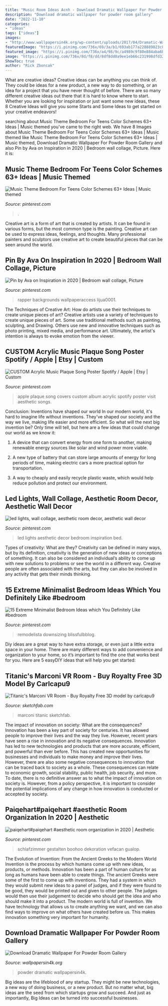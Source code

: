 ```yaml
---
title: "Music Room Ideas Acnh - Download Dramatic Wallpaper For Powder Room Gallery"
description: "Download dramatic wallpaper for powder room gallery"
date: "2022-11-10"
categories:
- "ideas"
tags: ["ideas"]
images:
- "http://www.wallpapersin4k.org/wp-content/uploads/2017/04/Dramatic-Wallpaper-For-Powder-Room-23.jpg"
featuredImage: "https://i.pinimg.com/736x/69/3a/b1/693ab177a228889823c8dc1acc897c1d.jpg"
featured_image: "https://i.pinimg.com/736x/a4/98/9c/a4989c9f80e884aba6b0e79484aace47.jpg"
image: "https://i.pinimg.com/736x/8d/f8/dd/8df8dd0a9ee1eb66c231998dfd32bd9d.jpg"
ShowToc: true
author: "Rick Zboncak"
---
```



What are creative ideas?
Creative ideas can be anything you can think of. They could be ideas for a new product, a new way to do something, or an idea for a project that you have never thought of before. There are so many different creative ideas out there that it is hard to know where to start. Whether you are looking for inspiration or just want some new ideas, these 8 Creative Ideas will give you some Starts and Some Ideas to get started on your creative endeavors!

	

		
searching about Music Theme Bedroom For Teens Color Schemes 63+ Ideas | Music themed you've came to the right web. We have 8 Images about Music Theme Bedroom For Teens Color Schemes 63+ Ideas | Music themed like Music Theme Bedroom For Teens Color Schemes 63+ Ideas | Music themed, Download Dramatic Wallpaper For Powder Room Gallery and also Pin by Ava on Inspiration in 2020 | Bedroom wall collage, Picture. Here it is:
		
    
## Music Theme Bedroom For Teens Color Schemes 63+ Ideas | Music Themed

<img loading=lazy src="https://i.pinimg.com/736x/69/3a/b1/693ab177a228889823c8dc1acc897c1d.jpg" onerror="this.onerror=null;this.src='https://tse4.mm.bing.net/th?id=OIP.p0CQ0z4uHiPl_esd0k0ZywAAAA&amp;pid=15.1';" alt="Music Theme Bedroom For Teens Color Schemes 63+ Ideas | Music themed">

_Source: pinterest.com_

>. 

	

Creative art is a form of art that is created by artists. It can be found in various forms, but the most common type is the painting. Creative art can be used to express ideas, feelings, and thoughts. Many professional painters and sculptors use creative art to create beautiful pieces that can be seen around the world.

    
## Pin By Ava On Inspiration In 2020 | Bedroom Wall Collage, Picture

<img loading=lazy src="https://i.pinimg.com/736x/a4/98/9c/a4989c9f80e884aba6b0e79484aace47.jpg" onerror="this.onerror=null;this.src='https://tse1.mm.bing.net/th?id=OIP.ONvK3pyXv07M9S6CYbxTQgHaO3&amp;pid=15.1';" alt="Pin by Ava on Inspiration in 2020 | Bedroom wall collage, Picture">

_Source: pinterest.com_

>rapper backgrounds wallpaperaccess lijua0001. 

	

The Techniques of Creative Art: How do artists use their techniques to create unique pieces of art?
Creative artists use a variety of techniques to create unique pieces of art. Some use traditional methods such as painting, sculpting, and Drawing. Others use new and innovative techniques such as photo printing, mixed media, and performance art. Ultimately, the artist's intention is always to evoke emotion from the viewer.

    
## CUSTOM Acrylic Music Plaque Song Poster Spotify / Apple | Etsy | Custom

<img loading=lazy src="https://i.pinimg.com/736x/8d/f8/dd/8df8dd0a9ee1eb66c231998dfd32bd9d.jpg" onerror="this.onerror=null;this.src='https://tse1.mm.bing.net/th?id=OIP.mpQ5cq8bD8nauIMO7F_f5gHaLH&amp;pid=15.1';" alt="CUSTOM Acrylic Music Plaque Song Poster Spotify / Apple | Etsy | Custom">

_Source: pinterest.com_

>apple plaque song covers custom album acrylic spotify poster visit aesthetic songs. 

	

Conclusion: Inventions have shaped our world
In our modern world, it's hard to imagine life without inventions. They've shaped our society and the way we live, making life easier and more efficient.
So what will the next big invention be? Only time will tell, but here are a few ideas that could change our world as we know it:

1. A device that can convert energy from one form to another, making renewable energy sources like solar and wind power more viable.

2. A new type of battery that can store large amounts of energy for long periods of time, making electric cars a more practical option for transportation.

3. A way to cheaply and easily recycle plastic waste, which would help reduce pollution and protect our environment.

    
## Led Lights, Wall Collage, Aesthetic Room Decor, Aesthetic Wall Decor

<img loading=lazy src="https://i.pinimg.com/736x/d1/e1/9b/d1e19b36ea8a871640596b488ad69855.jpg" onerror="this.onerror=null;this.src='https://tse1.mm.bing.net/th?id=OIP.IsGH-BnYWMCW_yoThqCDIwHaNK&amp;pid=15.1';" alt="led lights, wall collage, aesthetic room decor, aesthetic wall decor">

_Source: pinterest.com_

>led lights aesthetic decor bedroom inspiration bed. 

	

Types of creativity: What are they?
Creativity can be defined in many ways, but by its definition, creativity is the generation of new ideas or conceptions of something. It can also be considered an individual’s ability to come up with new solutions to problems or see the world in a different way. Creative people are often associated with the arts, but they can also be involved in any activity that gets their minds thinking.

    
## 15 Extreme Minimalist Bedroom Ideas Which You Definitely Like #bedroom

<img loading=lazy src="https://i.pinimg.com/736x/8c/4f/40/8c4f4016f8cb972d37bf2963f7dc4eb9.jpg" onerror="this.onerror=null;this.src='https://tse3.mm.bing.net/th?id=OIP.KINIqBDbbr9gjn83lyms3AHaLG&amp;pid=15.1';" alt="15 Extreme Minimalist Bedroom Ideas which You Definitely Like #bedroom">

_Source: pinterest.com_

>remodelista downsizing blissfulbblog. 

	

Diy ideas are a great way to have extra storage, or even just a little extra space in your home. There are many different ways to add convenience and organization to your home, so it’s important to find the one that works best for you. Here are 5 easyDIY ideas that will help you get started: 

    
## Titanic&#039;s Marconi VR Room - Buy Royalty Free 3D Model By Carlcapu9

<img loading=lazy src="https://media.sketchfab.com/models/53c7da6cf8f7477bb4da535db8559ee7/thumbnails/d8f3bac9f17e437c8f0de0a1bff735ab/05df3c61f53341fe9ee1695518160329.jpeg" onerror="this.onerror=null;this.src='https://tse1.mm.bing.net/th?id=OIP.Mqem2_4ycpo-dsc4x3RfAAHaEK&amp;pid=15.1';" alt="Titanic&#039;s Marconi VR Room - Buy Royalty Free 3D model by carlcapu9">

_Source: sketchfab.com_

>marconi titanic sketchfab. 

	

The impact of innovation on society: What are the consequences?
Innovation has been a key part of society for centuries. It has allowed people to improve their lives and the way they live. However, recent years have seen a rise in innovation and its negative consequences. Innovation has led to new technologies and products that are more accurate, efficient, and powerful than ever before. This has created new opportunities for businesses and individuals to make money and improve their lives. However, there are also some negative consequences to innovation that can be traced back to society as a whole. These consequences can relate to economic growth, social stability, public health, job security, and more. To date, there is no definitive answer as to what the impact of innovation on society is. However, from a policy perspective, it is important to consider the potential implications of any change in how innovation is conducted or accepted by society.

    
## Paiqehart#paiqehart #aesthetic Room Organization In 2020 | Aesthetic

<img loading=lazy src="https://i.pinimg.com/736x/d0/9c/54/d09c54522c77e957a124c17e976609f4.jpg" onerror="this.onerror=null;this.src='https://tse2.mm.bing.net/th?id=OIP.93i_s68xTm9VY0_otTWfsAHaJ3&amp;pid=15.1';" alt="paiqehart#paiqehart #aesthetic room organization in 2020 | Aesthetic">

_Source: pinterest.com_

>schlafzimmer gestalten boohoo dekoration vefacan gualop. 

	

The Evolution of Invention: From the Ancient Greeks to the Modern World
Invention is the process by which humans come up with new ideas, products, or methods. Innovation has been a part of human culture for as long as humans have been able to create things. The ancient Greeks were some of the first to come up with inventions. They had a system in which they would submit new ideas to a panel of judges, and if they were found to be good, they would be printed out and given to other people. The judges would then use their judgement to decide who should get the idea and who should make it into a product.
The modern world is full of invention. We have technology that allows us to create anything we want, and we can also find ways to improve on what others have created before us. This makes innovation something very important for humanity.

    
## Download Dramatic Wallpaper For Powder Room Gallery

<img loading=lazy src="http://www.wallpapersin4k.org/wp-content/uploads/2017/04/Dramatic-Wallpaper-For-Powder-Room-23.jpg" onerror="this.onerror=null;this.src='https://tse1.mm.bing.net/th?id=OIP.2kMZXgfowS-dD2iUawtifgHaLR&amp;pid=15.1';" alt="Download Dramatic Wallpaper For Powder Room Gallery">

_Source: wallpapersin4k.org_

>powder dramatic wallpapersin4k. 

	

Big ideas are the lifeblood of any startup. They might be new technologies, a new way of doing business, or a new product. But no matter what, big ideas are the seed from which startups grow and succeed. And just as importantly, Big Ideas can be turned into successful businesses.

